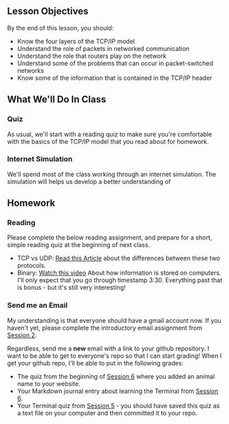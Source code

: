 <!--
Instructor notes: Internet simulation:

- Arrange classroom into clusters of 2 or 3 desks
- Each cluster has a number (a random number between 10-99, with no meaning), and then each desk in a cluster has a number. put these together to form an IP address (eg 77.1 means cluster 77, desk 1)
- Make an excel sheet that we can use to randomly map sender to receiver
- Draw a picture, tear it into 8 pieces, put the address each piece, and send them into the internet. Pass them aimlessly until they reach the destination
- Build routing tables
    - First, ping nearby tables. Tables should respond to ping with their own table number
    - Then, build out the whole routing table by sending "neighbors" requests. When a table receives a "neighbors" request, it should respond with its immediate neighbors.
    - Each table should continue sending "neighbors" requests until it has mapped the entire network. The goal of the routing table should be to look up the destination and find the next hop

-->

## Lesson Objectives
By the end of this lesson, you should:

- Know the four layers of the TCP/IP model
- Understand the role of packets in networked communication
- Understand the role that routers play on the network
- Understand some of the problems that can occur in packet-switched networks
- Know some of the information that is contained in the TCP/IP header


## What We'll Do In Class

### Quiz
As usual, we'll start with a reading quiz to make sure you're comfortable with the basics of the TCP/IP model that you read about for homework.

### Internet Simulation
We'll spend most of the class working through an internet simulation. The simulation will helps us develop a better understanding of 

## Homework

### Reading
Please complete the below reading assignment, and prepare for a short, simple reading quiz at the beginning of next class.

- TCP vs UDP: [Read this Article](https://www.avast.com/c-tcp-vs-udp-difference) about the differences between these two protocols.
- Binary: [Watch this video](https://www.youtube.com/watch?v=USCBCmwMCDA) About how information is stored on computers. I'll only expect that you go through timestamp 3:30. Everything past that is bonus - but it's still very interesting!

### Send me an Email
My understanding is that everyone should have a gmail account now. If you haven't yet, please complete the introductory email assignment from [Session 2](./session.html?num=02).

Regardless, send me a **new** email with a link to your github repository. I want to be able to get to everyone's repo so that I can start grading! When I get your github repo, I'll be able to put in the following grades:

- The quiz from the beginning of [Session 6](./session.html?num=06) where you added an animal name to your website. 
- Your Markdown journal entry about learning the Terminal from [Session 6](./session.html?num=06). 
- Your Terminal quiz from [Session 5](./session.html?num=05) - you should have saved this quiz as a text file on your computer and then committed it to your repo.